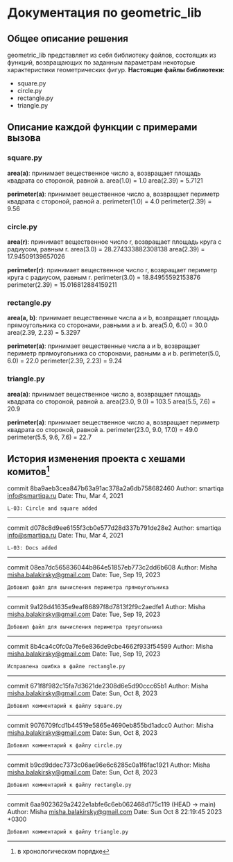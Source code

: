 # Документация по geometric_lib
## Общее описание решения
geometric_lib представляет из себя библиотеку файлов, состоящих из функций, возвращающих по заданным параметрам некоторые характеристики геометрических фигур.
__Настоящие файлы библиотеки:__
- square.py
- circle.py
- rectangle.py
- triangle.py

## Описание каждой функции с примерами вызова
### square.py
__area(a)__: принимает вещественное число a, возвращает площадь квадрата со стороной, равной a.
area(1.0) = 1.0
area(2.39) = 5.7121

__perimeter(a)__: принимает вещественное число a, возвращает периметр квадрата с стороной, равной a.
perimeter(1.0) = 4.0
perimeter(2.39) = 9.56

### circle.py
__area(r)__: принимает вещественное число r, возвращает площадь круга с радиусом, равным r.
area(3.0) = 28.274333882308138
area(2.39) = 17.94509139657026

__perimeter(r)__: принимает вещественное число r, возвращает периметр круга с радиусом, равным r.
perimeter(3.0) = 18.84955592153876
perimeter(2.39) = 15.016812884159211

### rectangle.py
__area(a, b)__: принимает вещественные числа a и b, возвращает площадь прямоугольника со сторонами, равными a и b.
area(5.0, 6.0) = 30.0
area(2.39, 2.23) = 5.3297

__perimeter(a)__: принимает вещественные числа a и b, возвращает периметр прямоугольника со сторонами, равными a и b.
perimeter(5.0, 6.0) = 22.0
perimeter(2.39, 2.23) = 9.24

### triangle.py
__area(a)__: принимает вещественное число a, возвращает площадь квадрата со стороной, равной a.
area(23.0, 9.0) = 103.5
area(5.5, 7.6) = 20.9

__perimeter(a)__: принимает вещественное число a, возвращает периметр квадрата co стороной, равной a.
perimeter(23.0, 9.0, 17.0) = 49.0
perimeter(5.5, 9.6, 7.6) = 22.7

## История изменения проекта с хешами комитов[^1]
commit 8ba9aeb3cea847b63a91ac378a2a6db758682460
Author: smartiqa <info@smartiqa.ru>
Date:   Thu, Mar 4, 2021

    L-03: Circle and square added
---
commit d078c8d9ee6155f3cb0e577d28d337b791de28e2
Author: smartiqa <info@smartiqa.ru>
Date:   Thu, Mar 4, 2021

    L-03: Docs added
---
commit 08ea7dc565836044b864e51857eb773c2dd6b608
Author: Misha <misha.balakirsky@gmail.com>
Date:   Tue, Sep 19, 2023

    Добавил файл для вычисления периметра прямоугольника
---
commit 9a128d41635e9eaf86897f8d7813f2f9c2aedfe1
Author: Misha <misha.balakirsky@gmail.com>
Date:   Tue, Sep 19, 2023

    Добавил файл для вычисления периметра треугольника
---
commit 8b4ca4c0fc0a7fe6e836de9cbe4662f933f54599
Author: Misha <misha.balakirsky@gmail.com>
Date:   Tue, Sep 19, 2023

    Исправлена ошибка в файле rectangle.py
---
commit 671f8f982c15fa7d3621de2308d6e5d90ccc65b1
Author: Misha <misha.balakirsky@gmail.com>
Date:   Sun, Oct 8, 2023

    Добавил комментарий к файлу square.py
---
commit 9076709fcd1b44519e5865e4690eb855bd1adcc0
Author: Misha <misha.balakirsky@gmail.com>
Date:   Sun, Oct 8, 2023

    Добавил комментарий к файлу circle.py
---
commit b9cd9ddec7373c06ae96e6c6285c0a1f6fac1921
Author: Misha <misha.balakirsky@gmail.com>
Date:   Sun, Oct 8, 2023

    Добавил комментарий к файлу rectangle.py
---
commit 6aa9023629a2422e1abfe6c6eb062468d175c119 (HEAD -> main)
Author: Misha <misha.balakirsky@gmail.com>
Date:   Sun Oct 8 22:19:45 2023 +0300

    Добавил комментарий к файлу triangle.py

[^1]: в хронологическом порядке